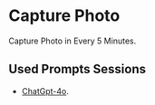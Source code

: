 # Capture Photo
Capture Photo in Every 5 Minutes.

## Used Prompts Sessions

- [ChatGpt-4o](https://chatgpt.com/share/66f32410-1e40-8001-b0d3-e7ae878187c0).
